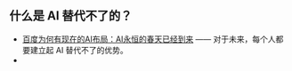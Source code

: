## 什么是 AI 替代不了的？

- [百度为何有现在的AI布局：AI永恒的春天已经到来](https://mp.weixin.qq.com/s?__biz=MzA5NzkxMzg1Nw==&mid=2653162206&idx=1&sn=c4f7fc4987212a72a0bdd15fb22e2a5b) —— 对于未来，每个人都要建立起 AI 替代不了的优势。
- 